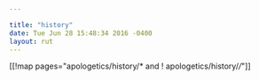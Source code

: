 ```yaml
---

title: "history"
date: Tue Jun 28 15:48:34 2016 -0400
layout: rut
---
```


[[!map pages="apologetics/history/* and ! apologetics/history/*/*"]]
